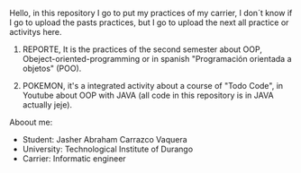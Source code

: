 Hello, in this repository I go to put my practices of my carrier, I don´t know if I go to upload the pasts practices, but I go to upload the next all practice or activitys here.

1. REPORTE, It is the practices of the second semester about OOP, Obeject-oriented-programming or in spanish "Programación orientada a objetos" (POO).

2. POKEMON, it's a integrated activity about a course of "Todo Code", in Youtube about OOP with JAVA (all code in this repository is in JAVA actually jeje).


Aboout me:
* Student: Jasher Abraham Carrazco Vaquera
* University: Technological Institute of Durango
* Carrier: Informatic engineer 